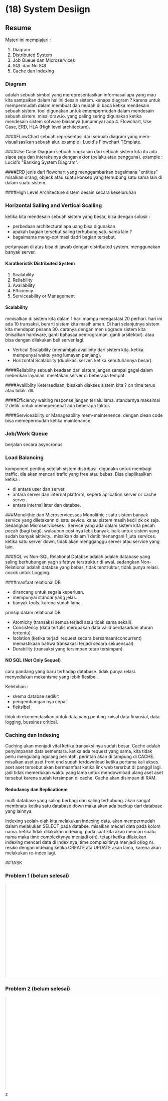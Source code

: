 # (18) System Desiign
## Resume
Materi ini memplajari :
1. Diagram
2. Distributed System
3. Job Queue dan Microservices
4. SQL dan No SQL
5. Cache dan Indexing

### Diagram
adalah sebuah simbol yang merepresentasikan informasai apa yang mau kita sampaikan dalam hal ini desain sistem.
kenapa diagram ? karena untuk mempermudah dalam membuat dan mudah di baca ketika mendesain sebuah sistem. tool digunakan
untuk emempermudah dalam mendesain sebuah sistem. misal draw.io. yang paling sering digunakan ketika mendesain sistem sofware
biasanya (umumnya) ada 4. Flowchart, Use Case, ERD, HLA (High level architecture). 

####FLowChart
sebuah representasi dari sebuah diagram yang mem-visualisasikan sebuah alur. example : Lucid's Flowchart TEmplate.

####Use Case Diagram
sebuah ringkasan dari sebuah sistem kita itu ada siaoa saja dan interaksinya dengan aktor (pelaku atau pengguna). example : Lucid's
"Banking System Diagram".

####ERD
jenis dari flowchart yang menggambarkan bagaimana "entities" misalkan orang, objeck atau suatu konsep yang terhubung satu sama lain
di dalam suatu sistem.

####High Level Architecture
sistem desain secara keseluruhan

### Horizontal Salling and Vertical Scalling
ketika kita mendesain sebuah sistem yang besar, bisa dengan solusii :
- perbedaan architectural apa uang bisa digunakan.
- apakah bagian tersebut saling terhubung satu sama lain ?
- bagaimama meng-optimasi dadri bagian tersebut.

pertanyaan di atas bisa di jawab dengan distributed system. menggunakan banyak server.

#### Karatkeristik Distributed System
1. Scalability
2. Reliability
3. Availability
4. Efficiency
5. Serviceability or Management

#### Scalability
mmisalkan di sistem kita dalam 1 hari mampu mengastasi 20 perhari. hari ini ada 10 transaksi,
berarti sistem kita masih aman. Di hari selanjutnya sistem kita mendapat pesana 30. caranya dengan
men upgrade sistem kita (misalkan hardware, ganti bahasaa pemrograman, ganti arsitektur). atau bisa 
dengan dilakukan beli server lagi. 
- Vertical Scalability (menambah availibity dari sistem kita. ketika mempunyai waktu yang lumayan panjang).
- Horizontal Scalability (duplikasi server. ketika kenutuhannya besar).

####Reliability
sebuah keadaan dari sistem jangan sampai gagal dalam meberikan layanan. meletakan server di beberapa tempat.

####Availibilty
Ketersediaan, bisakah diakses sistem kita ? on time terus atau tidak. dll.

####Efficiency
waiting response jangan terlalu lama. standarnya maksimal 2 detik. untuk memepercepat ada beberapa faktor.

####Serviceability or Manageability
mem-maintenence. dengan clean code bisa memepermudah ketika maintenance.


### Job/Work Queue
berjalan secara asyncronus

### Load Balancing
komponent penting setelah sistem distribusi. digunakn untuk membagi traffic. dia akan mencari trafic
yang free atau bebas. Bisa diaplikasikan ketika :
- di antara user dan server.
- antara server  dan internal platform, seperti aplication server or cache server.
- antara internal later dan databse.

###Monolithic dan Microservicesses
Monolithic : satu sistem banyak service yang diletakann di satu sevice. kalau sistem masih kecil ok ok saja.
Sedangkan Microserviceses : Service yang ada dalam sistem kita pecah pecah (bagi bagi). walaupun cost nya lebij banyak.
baik untuk sistem yang sudah banyak aktivity.. misalkan dalam 1 detik menangani 1 juta services.
ketika satu server down, tidak akan mengganggu server atau service yang lain.

###SQL vs Non-SQL
Relational Databse adalah adalah database yang saling berhubungan yagn sifatnya terstruktur di awal.
sedangkan Non-Relational adalah databse yang bebas, tidak terstruktur, tidak punya relasi. cocok untuk Logging.

####manfaat relational DB
- dirancang untuk segala keperluan.
- mempunyai standar yang jelas.
- banyak tools. karena sudah lama.

prinsip dalam relational DB
- Atomicity (transaksi semua terjadi atau tidak sama sekali).
- Consistency (data tertulis merupakan data valid berdasarkan aturan tertentu).
- Isolation (ketika terjadi request secara bersamaan(concurrent) memastikaan bahwa transakasi terjadi secara sekuensual).
- Durability (transaksi yang tersimpan tetap tersimpan).

#### NO SQL (Not Only Sequel)
cara pandang yang baru terhadap database. tidak punya relasi. menyediakan mekanisme yang lebih flesibel.

Kelebihan :
- skema databse sedikit
- pengembangan nya cepat
- fleksibel

tidak direkomendasikan untuk data yang penting. misal data finansial, data logging, bussines critical.

### Caching dan Indexing
Caching akan menjadi vital ketika transaksi nya sudah besar. Cache adalah penyimpanan data sementara.
ketika ada request yang sama, kita tidak perlu mengulang ngulang perintah. perintah akan di tampung di CACHE.
misalkan aset aset front end sudah terdownload ketika pertama kali akses. aset aset tersebut akan bermaanfaat ketika
link web tersrbut di panggil lagi. jadi tidak memerlukan waktu yang lama untuk mendownload ulang aset aset tersebut
karena sudah tersimpan di cache. Cache akan disimpan di RAM.    

#### Redudancy dan Replicationm
multi database yang saling berbagi dan saling terhubung. akan sangat membnatu ketika satu database down
maka akan ada backup dari database yang lainnya. 

Indexing seolah-olah kita melakukan indexing data. akan mempermudah dalam melakukan SELECT pada databse. misalkan mecari data pada
kolom nama. ketika tidak dilakukan indexing, pada saat kita akan mencari suatu nama maka time complexitynya menjadi o(n).
tetapi ketika dilakukan indexing mencari data di index nya, time complexitinya menjadi o(log n). resiko dengan indexing ketika
CREATE ata UPDATE akan lama, karena akan melakukan re-index lagi.

##TASK
### Problem 1 (belum selesai)
![This is an image](https://github.com/RahmatSetia/AMARTHA/blob/master/18_System%20Design/screenshots/problem1.png)
### Problem 2 (belum selesai)
![This is an image](https://github.com/RahmatSetia/AMARTHA/blob/master/18_System%20Design/screenshots/problem2.png)
z